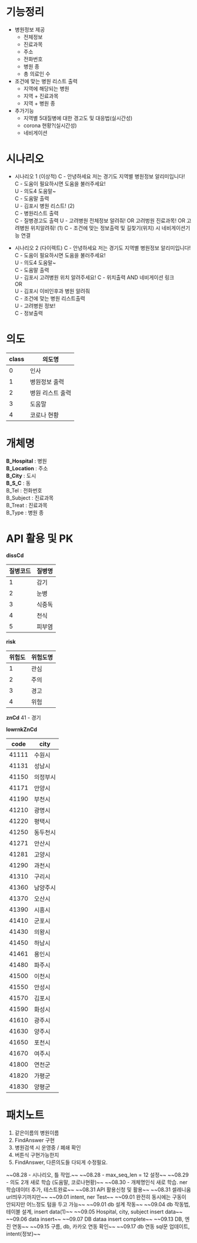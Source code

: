 # 기능정리
* 병원정보 제공
    * 전체정보
    * 진료과목
    * 주소
    * 전화번호
    * 병원 종
    * 총 의료인 수
* 조건에 맞는 병원 리스트 출력
    * 지역에 해당되는 병원 
    * 지역 + 진료과목
    * 지역 + 병원 종
* 추가기능
    * 지역별 5대질병에 대한 경고도 및 대응법(실시간성)
    * corona 현황?(실시간성)
    * 네비게이션
    
# 시나리오
* 시나리오 1  (이상적)
C - 안녕하세요 저는 경기도 지역별 병원정보 알리미입니다!  
C  - 도움이 필요하시면 도움을 불러주세요!  
U - 의도4 도움말~  
C - 도움말 출력  
U - 김포시 병원 리스트!  (2)  
C - 병원리스트 출력  
C - 질병경고도 출력
U - 고려병원 전체정보 알려줘! OR 고려벙원 진료과목! OR 고려병원 위치알려줘!  (1)
C - 조건에 맞는 정보출력 및 길찾기(위치) 시 네비게이션기능 연결  

* 시나리오 2 (다이렉트)
C - 안녕하세요 저는 경기도 지역별 병원정보 알리미입니다!  
C  - 도움이 필요하시면 도움을 불러주세요!  
U - 의도4 도움말~  
C - 도움말 출력  
U - 김포시 고려병원 위치 알려주세요!
C - 위치출력 AND 네비게이션 링크  
OR  
U - 김포시 이비인후과 병원 알려줘  
C - 조건에 맞는 병원 리스트출력  
U - 고려병원 정보!  
C - 정보출력

# 의도
class|의도명
---|---|
0| 인사
1| 병원정보 출력
2| 병원 리스트 출력
3| 도움말
4| 코로나 현황

# 개체명
**B_Hospital** : 병원<br/>
**B_Location** : 주소<br/>
**B_City** : 도시<br/>
**B_S_C** : 동<br/>
B_Tel : 전화번호<br/>
B_Subject : 진료과목<br/>
B_Treat : 진료과목<br/>
B_Type : 병원 종

# API 활용 및 PK
**dissCd**  

질병코드|질병명
---|---|
1|감기
2|눈병
3|식중독
4|천식
5|피부염

**risk**

위험도|위험도명
---|---|
1|관심
2|주의
3|경고
4|위험

**znCd**
41 - 경기 

**lowrnkZnCd** 

code|city
---|---|
41111|수원시
41131|성남시
41150|의정부시
41171|안양시
41190|부천시
41210|광명시
41220|평택시
41250|동두천시
41271|안산시
41281|고양시
41290|과천시
41310|구리시
41360|남양주시
41370|오산시
41390|시흥시
41410|군포시
41430|의왕시
41450|하남시
41461|용인시
41480|파주시
41500|이천시
41550|안성시
41570|김포시
41590|화성시
41610|광주시
41630|양주시
41650|포천시
41670|여주시
41800|연천군
41820|가평군
41830|양평군

# 패치노트
1. 같은이름의 병원이름
2. FindAnswer 구현
3. 병원검색 시 운영중 / 폐쇄 확인
4. 버튼식 구현가능한지
5. FindAnswer, 다른의도들 다되게 수정필요.

<commit>
~~08.28 - 시나리오, 틀 작업.~~  
~~08.28 - max_seq_len = 12 설정~~  
~~08.29 - 의도 2개 새로 학습 (도움말, 코로나현황)~~   
~~08.30 - 개체명인식 새로 학습. ner 학습데이터 추가, 테스트완료~~  
~~08.31 API 활용신청 및 활용~~
~~08.31 셀레니움 url띄우기까지만~~  
~~09.01 intent, ner Test~~
~~09.01 완전히 동시에는 구동이 안되지만 어느정도 텀을 두고 가능~~  
~~09.01 db 설계 작동~~
~~09.04 db 작동법, 테이블 설계, insert data(1)~~
~~09.05 Hospital, city, subject insert data~~
~~09.06 data insert~~
~~09.07 DB dataa insert complete~~
~~09.13 DB, 엔진 연동~~
~~09.15 구름, db, 카카오 연동 확인~~
~~09.17 db 연동 sql문 업데이트, intent{정보}~~